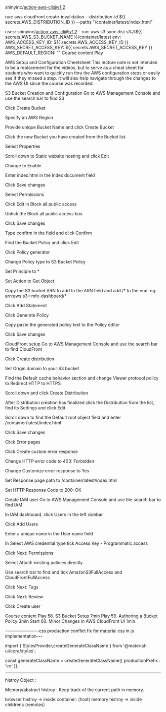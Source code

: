 shinyinc/action-aws-cli@v1.2

run: aws cloudfront create-invalidation --distribution-id ${{ secrets.AWS_DISTRIBUTION_ID }} --paths "/container/latest/index.html"


uses: shinyinc/action-aws-cli@v1.2
      - run: aws s3 sync dist s3://${{ secrets.AWS_S3_BUCKET_NAME }}/container/latest
        env:
          AWS_ACCESS_KEY_ID: ${{ secrets.AWS_ACCESS_KEY_ID }}
          AWS_SECRET_ACCESS_KEY: ${{ secrets.AWS_SECRET_ACCESS_KEY }}
          AWS_DEFAULT_REGION: ""
Course content
Play


AWS Setup and Configuration Cheetsheet
This lecture note is not intended to be a replacement for the videos, but to serve as a cheat sheet for students who want to quickly run thru the AWS configuration steps or easily see if they missed a step. It will also help navigate through the changes to the AWS UI since the course was recorded.

S3 Bucket Creation and Configuration
Go to AWS Management Console and use the search bar to find S3

Click Create Bucket

Specify an AWS Region

Provide unique Bucket Name and click Create Bucket

Click the new Bucket you have created from the Bucket list.

Select Properties

Scroll down to Static website hosting and click Edit

Change to Enable

Enter index.html in the Index document field

Click Save changes

Select Permissions

Click Edit in Block all public access

Untick the Block all public access box.

Click Save changes

Type confirm in the field and click Confirm

Find the Bucket Policy and click Edit

Click Policy generator

Change Policy type to S3 Bucket Policy

Set Principle to *

Set Action to Get Object

Copy the S3 bucket ARN to add to the ARN field and add /* to the end.
eg: arn:aws:s3:::mfe-dashboard/*

Click Add Statement

Click Generate Policy

Copy paste the generated policy text to the Policy editor

Click Save changes


CloudFront setup
Go to AWS Management Console and use the search bar to find CloudFront

Click Create distribution

Set Origin domain to your S3 bucket

Find the Default cache behavior section and change Viewer protocol policy to Redirect HTTP to HTTPS

Scroll down and click Create Distribution

After Distribution creation has finalized click the Distribution from the list, find its Settings and click Edit

Scroll down to find the Default root object field and enter /container/latest/index.html

Click Save changes

Click Error pages

Click Create custom error response

Change HTTP error code to 403: Forbidden

Change Customize error response to Yes

Set Response page path to /container/latest/index.html

Set HTTP Response Code to 200: OK


Create IAM user
Go to AWS Management Console and use the search bar to find IAM

In IAM dashboard, click Users in the left sidebar

Click Add Users

Enter a unique name in the User name field

In Select AWS credential type tick Access Key - Programmatic access

Click Next: Permissions

Select Attach existing policies directly

Use search bar to find and tick AmazonS3FullAccess and CloudFrontFullAccess

Click Next: Tags

Click Next: Review

Click Create user

Course content
Play
58. S3 Bucket Setup
7min
Play
59. Authoring a Bucket Policy
3min
Start
60. Minor Changes in AWS CloudFront UI
1min



-----------------css production conflict fix for material css in js implementation---

import { StylesProvider,createGenerateClassName } from '@material-ui/core/styles';

const generateClassName = createGenerateClassName({
    productionPrefix : 'co'
  });

  <StylesProvider generateClassName={generateClassName}>


----------------------------------------------------------------------

histroy Object :

Memory/abstract histroy : Keep track of the current path in memory.


browser histroy -> inside container. (host)
memory histroy -> inside childrens (remotes)